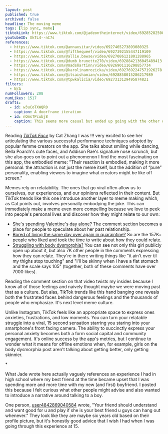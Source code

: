 ```yaml
---
layout: post
published: true
archived: false
headline: The moving meme
tags: [lip sync, meme]
tiktokLink: https://www.tiktok.com/@jadeontheinternet/video/6928528250071158022
youtubeID: XkTL4--nC7s
references:
  - https://www.tiktok.com/@annaxsitar/video/6927465273893080325
  - https://www.tiktok.com/@fifthequeef/video/6927392155447119109
  - https://www.tiktok.com/@allie.bawse/video/6927086121801288965
  - https://www.tiktok.com/@dumb_brunette270/video/6928842136045489413
  - https://www.tiktok.com/@madsmartinn/video/6926901116298857734
  - https://www.tiktok.com/@karolinamrozicka/video/6927692247571926278
  - https://www.tiktok.com/@itsaishamian/video/6928858015286217989
  - https://www.tiktok.com/@tpwkalicia/video/6927313129495874821
filters:
  - N/A
numFollowers: 208
numLikes: 1517
drafts:
  - id: w3uCoTXWQR0
    caption: A doorframe iteration
  - id: nOmsTPcubj8
    caption: This seems more casual but ended up going with the other one because thought I looked better in the lighting?
---
```


Reading [_TikTok Face_](https://reallifemag.com/tiktok-face/) by Cat Zhang I was !!! very excited to see her articulating the various successful performance techniques adopted by popular femme creators on the app. She talks about smiling while dancing, Bella Poarch's cute faces, and Addison Rae's signature nose scrunch, but she also goes on to point out a phenomenon I find the most fascinating on this app, the embodied meme: "Their reaction is embodied, making it more personal: the attraction is not just the meme itself, but the addition of “pure” personality, enabling viewers to imagine what creators might be like off screen."

Memes rely on relatability. The ones that go viral often allow us to ourselves, our experiences, and our opinions reflected in their content. But TikTok trends like this one introduce another layer to meme making which, as Cat points out, involves personally embodying the joke. This can immediately make a meme even more compelling because we love to peek into people's personal lives and discover how they might relate to our own:

- [She's spending Valentine's day alone?](https://www.tiktok.com/@annaxsitar/video/6927465273893080325) The comment section becomes a place for people to speculate about her past relationship.
- [Bored of living the same day over again in quaraintine?](https://www.tiktok.com/@madsmartinn/video/6926901116298857734) So are the 157K+ people who liked and took the time to write about how they could relate.
- [Struggling with body dysmorphia?](https://www.tiktok.com/@fifthequeef/video/6927392155447119109) You can see not only this girl publicly open up about it, but also 7K other people in the comments expressing how they can relate. They're in there writing things like "it ain't over til my thighs stop touching" and "i'll be skinny when i have a flat stomach and the scale says 105" (together, both of these comments have over 7000 likes).

Reading the comment section on that video twists my insides because I know all of those feelings and naively thought maybe we were moving past that as a culture. But alas, TikTok trends like this hand banging one reveals both the frustrated faces behind dangerous feelings and the thousands of people who emphasize. It's next level meme culture.

Unlike Instagram, TikTok feels like an appropriate space to express ones anxieties, frustrations, and low moments. You can turn your relatable struggle into a viral, 15 second sensation starring you staring into your smartphone's front facing camera. The ability to succinctly express your personal anxiety becomes both a form social capital and community engagement. It's online success by the app's metrics, but I continue to wonder what it means for offline emotions when, for example, girls on the body dysmorphia post aren't talking about getting better, only getting skinnier.

\*

What Jade wrote here actually vaguely references an experience I had in high school where my best friend at the time became upset that I was spending more and more time with my new (and first) boyfriend. I posted this because I felt curious what other people might advise and also wanted to introduce a narrative around talking to a boy.

One person, [user4842869040584](https://www.tiktok.com/@kernygang17) wrote, "Your friend should understand and want good for u and play if she is your best friend u guys can hang out whenever." They look like they are maybe six years old based on their profile picture, but it's honestly good advice that I wish I had when I was going through this experience at 15.
